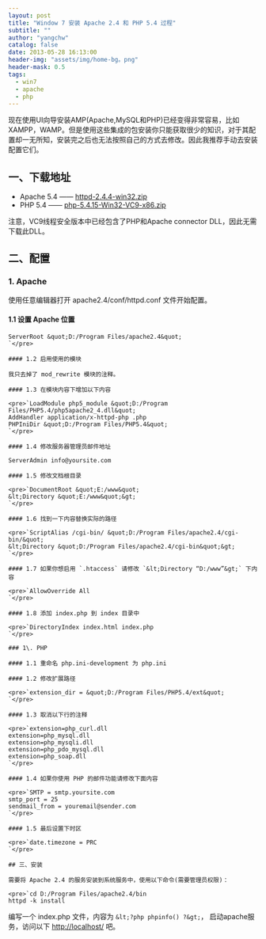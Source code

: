 ```yaml
---
layout: post
title: "Window 7 安装 Apache 2.4 和 PHP 5.4 过程"
subtitle: ""
author: "yangchw"
catalog: false
date: 2013-05-28 16:13:00
header-img: "assets/img/home-bg。png"
header-mask: 0.5
tags:
  - win7
  - apache
  - php
---
```


现在使用UI向导安装AMP(Apache,MySQL和PHP)已经变得非常容易，比如XAMPP，WAMP。但是使用这些集成的包安装你只能获取很少的知识，对于其配置却一无所知，安装完之后也无法按照自己的方式去修改。因此我推荐手动去安装配置它们。

## 一、下载地址

*   Apache 5.4 —— [httpd-2.4.4-win32.zip](http://www.apachelounge.com/download/win32/binaries/httpd-2.4.4-win32.zip)
*   PHP 5.4 ——  [php-5.4.15-Win32-VC9-x86.zip](http://windows.php.net/downloads/releases/php-5.4.15-Win32-VC9-x86.zip)

注意，VC9线程安全版本中已经包含了PHP和Apache connector DLL，因此无需下载此DLL。

## 二、配置

### 1\. Apache

使用任意编辑器打开 apache2.4/conf/httpd.conf 文件开始配置。

#### 1.1 设置 Apache 位置

    ServerRoot &quot;D:/Program Files/apache2.4&quot;
    `</pre>

    #### 1.2 启用使用的模块

    我只去掉了 mod_rewrite 模块的注释。

    #### 1.3 在模块内容下增加以下内容

    <pre>`LoadModule php5_module &quot;D:/Program Files/PHP5.4/php5apache2_4.dll&quot;
    AddHandler application/x-httpd-php .php
    PHPIniDir &quot;D:/Program Files/PHP5.4&quot;
    `</pre>

    #### 1.4 修改服务器管理员邮件地址

    ServerAdmin info@yoursite.com

    #### 1.5 修改文档根目录

    <pre>`DocumentRoot &quot;E:/www&quot;
    &lt;Directory &quot;E:/www&quot;&gt;
    `</pre>

    #### 1.6 找到一下内容替换实际的路径

    <pre>`ScriptAlias /cgi-bin/ &quot;D:/Program Files/apache2.4/cgi-bin/&quot;
    &lt;Directory &quot;D:/Program Files/apache2.4/cgi-bin&quot;&gt;
    `</pre>

    #### 1.7 如果你想启用 `.htaccess` 请修改 `&lt;Directory “D:/www”&gt;` 下内容

    <pre>`AllowOverride All
    `</pre>

    #### 1.8 添加 index.php 到 index 目录中

    <pre>`DirectoryIndex index.html index.php
    `</pre>

    ### 1\. PHP

    #### 1.1 重命名 php.ini-development 为 php.ini

    #### 1.2 修改扩展路径

    <pre>`extension_dir = &quot;D:/Program Files/PHP5.4/ext&quot;
    `</pre>

    #### 1.3 取消以下行的注释

    <pre>`extension=php_curl.dll
    extension=php_mysql.dll
    extension=php_mysqli.dll
    extension=php_pdo_mysql.dll
    extension=php_soap.dll
    `</pre>

    #### 1.4 如果你使用 PHP 的邮件功能请修改下面内容

    <pre>`SMTP = smtp.yoursite.com
    smtp_port = 25
    sendmail_from = youremail@sender.com
    `</pre>

    #### 1.5 最后设置下时区

    <pre>`date.timezone = PRC
    `</pre>

    ## 三、安装

    需要将 Apache 2.4 的服务安装到系统服务中，使用以下命令(需要管理员权限)：

    <pre>`cd D:/Program Files/apache2.4/bin
    httpd -k install

编写一个 index.php 文件，内容为 `&lt;?php phpinfo() ?&gt;`， 启动apache服务，访问以下 [http://localhost/](http://localhost/) 吧。